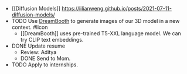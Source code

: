 - [[Diffusion Models]] https://lilianweng.github.io/posts/2021-07-11-diffusion-models/
- TODO Use [DreamBooth](https://dreambooth.github.io/) to generate images of our 3D model in a new context. #licon
	- [[DreamBooth]] uses pre-trained T5-XXL language model. We can try CLIP text embeddings.
- DONE Update resume
	- Review: Aditya
	- DONE Send to Mom.
- TODO Apply to internships.